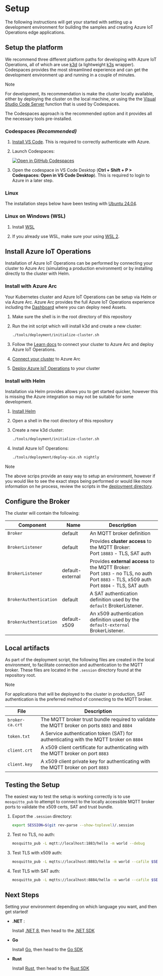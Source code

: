 # Setup

The following instructions will get your started with setting up a development environment for building the samples and creating Azure IoT Operations edge applications.

## Setup the platform

We recommend three different platform paths for developing with Azure IoT Operations, all of which are use [k3d](https://k3d.io/#what-is-k3d) (a lightweight [k3s](https://k3s.io/) wrapper). Codespaces provides the most streamlined experience and can get the development environment up and running in a couple of minutes.

> [!NOTE]
> For development, its recommendation is make the cluster locally available, either by deploying the cluster on the local machine, or using the the [Visual Studio Code Server](https://code.visualstudio.com/docs/remote/vscode-server) function that is used by Codespaces.

The Codespaces approach is the recommended option and it provides all the necessary tools pre-installed.

### Codespaces *(Recommended)*

1. [Install VS Code](https://code.visualstudio.com/). This is required to correctly authenticate with Azure.

1. Launch Codespaces:

    [![Open in GitHub Codespaces](https://github.com/codespaces/badge.svg)](https://codespaces.new/Azure/iot-operations-sdks?hide_repo_select=true&editor=vscode)

1. Open the codespace in VS Code Desktop  (**Ctrl + Shift + P > Codespaces: Open in VS Code Desktop**).  This is required to login to Azure in a later step.

### Linux

The installation steps below have been testing with [Ubuntu 24.04](https://ubuntu.com/#get-ubuntu).

### Linux on Windows (WSL)

1. Install [WSL](https://learn.microsoft.com/windows/wsl/install)

1. If you already use WSL, make sure your using [WSL 2](https://learn.microsoft.com/windows/wsl/install#upgrade-version-from-wsl-1-to-wsl-2).

## Install Azure IoT Operations

Installation of Azure IoT Operations can be performed by connecting your cluster to Azure Arc (simulating a production environment) or by installing directly to the cluster with Helm.

### Install with Azure Arc

Your Kubernetes cluster and Azure IoT Operations can be setup via Helm or via Azure Arc. Azure Arc provides the full Azure IoT Operations experience including the [Dashboard](https://iotoperations.azure.com) where you can deploy need Assets.

1. Make sure the shell is in the root directory of this repository

1. Run the init script which will install k3d and create a new cluster:

    ```bash
    ./tools/deployment/initialize-cluster.sh
    ```

1. Follow the [Learn docs](https://learn.microsoft.com/azure/iot-operations/get-started-end-to-end-sample/quickstart-deploy?tabs=codespaces) to connect your cluster to Azure Arc and deploy Azure IoT Operations.

1. [Connect your cluster](https://learn.microsoft.com/azure/iot-operations/deploy-iot-ops/howto-prepare-cluster?tabs=ubuntu#arc-enable-your-cluster)
 to Azure Arc

1. [Deploy Azure IoT Operations](https://learn.microsoft.com/azure/iot-operations/deploy-iot-ops/howto-deploy-iot-operations?tabs=cli) to your cluster

### Install with Helm

Installation via Helm provides allows you to get started quicker, however this is missing the Azure integration so may not be suitable for some development.

1. [Install Helm](https://helm.sh/docs/intro/install/)

1. Open a shell in the root directory of this repository

1. Create a new k3d cluster:

    ```bash
    ./tools/deployment/initialize-cluster.sh
    ```

1. Install Azure IoT Operations:

    ```bash
    ./tools/deployment/deploy-aio.sh nightly
    ```

> [!NOTE]
> The above scrips provide an easy way to setup an environment, however if you would like to see the exact steps being performed or would like more information on he process, review the scripts in the [deployment directory](/tools/deployment/).

## Configure the Broker

The cluster will contain the following:

| Component | Name | Description |
|-|-|-|
| `Broker` | default | An MQTT broker definition |
| `BrokerListener` | default | Provides **cluster access** to the MQTT Broker:</br>Port `18883` - TLS, SAT auth |
| `BrokerListener` | default-external | Provides **external access** to the MQTT Broker:</br>Port `1883` - no TLS, no auth</br>Port `8883` - TLS, x509 auth</br>Port `8884` - TLS, SAT auth
| `BrokerAuthentication` | default | A SAT authentication definition used by the `default` BrokerListener.
| `BrokerAuthentication` | default-x509 | An x509 authentication definition used by the `default-external` BrokerListener.

## Local artifacts

As part of the deployment script, the following files are created in the local environment, to facilitate connection and authentication to the MQTT broker. These files are located in the `.session` directory found at the repository root.

> [!NOTE]
> For applications that will be deployed to the cluster in production, SAT authentication is the preferred method of connecting to the MQTT broker.

| File | Description |
|-|-|
| `broker-ca.crt` | The MQTT broker trust bundle required to validate the MQTT broker on ports `8883` and `8884`
| `token.txt` | A Service authentication token (SAT) for authenticating with the MQTT broker on `8884`
| `client.crt` | A x509 client certificate for authenticating with the MQTT broker on port `8883`
| `client.key` | A x509 client private key for authenticating with the MQTT broker on port `8883`

## Testing the Setup

The easiest way to test the setup is working correctly is to use `mosquitto_pub` to attempt to connect to the locally accessible MQTT broker ports to validate the x509 certs, SAT and trust bundle.

1. Export the `.session` directory:

    ```bash
    export SESSION=$(git rev-parse --show-toplevel)/.session
    ```

1. Test no TLS, no auth:

    ```bash
    mosquitto_pub -L mqtt://localhost:1883/hello -m world --debug
    ```

1. Test TLS with x509 auth:

    ```bash
    mosquitto_pub -L mqtts://localhost:8883/hello -m world --cafile $SESSION/broker-ca.crt --cert $SESSION/client.crt --key $SESSION/client.key --debug
    ```

1. Test TLS with SAT auth:

    ```bash
    mosquitto_pub -L mqtts://localhost:8884/hello -m world --cafile $SESSION/broker-ca.crt -D CONNECT authentication-method K8S-SAT -D CONNECT authentication-data $(cat $SESSION/token.txt) --debug
    ```

## Next Steps

Setting your environment depending on which language you want, and then get started!

 * **.NET** :

    Install [.NET 8](https://learn.microsoft.com/dotnet/core/install/linux), then head to the [.NET SDK ](/dotnet/)

* **Go** 

    Install [Go](https://go.dev/doc/install), then head to the [Go SDK](/go/)

* **Rust** 

    Install [Rust](https://www.rust-lang.org/tools/install), then head to the [Rust SDK](/rust/)
